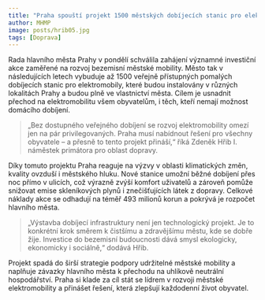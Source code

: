 ```yaml
---
title: "Praha spouští projekt 1500 městských dobíjecích stanic pro elektromobily"
author: MHMP
image: posts/hrib05.jpg
tags: [Doprava]
---
```


Rada hlavního města Prahy v pondělí schválila zahájení významné investiční akce zaměřené na rozvoj bezemisní městské mobility. Město tak v následujících letech vybuduje až 1500 veřejně přístupných pomalých dobíjecích stanic pro elektromobily, které budou instalovány v různých lokalitách Prahy a budou plně ve vlastnictví města. Cílem je usnadnit přechod na elektromobilitu všem obyvatelům, i těch, kteří nemají možnost domácího dobíjení.

> „Bez dostupného veřejného dobíjení se rozvoj elektromobility omezí jen na pár privilegovaných. Praha musí nabídnout řešení pro všechny obyvatele – a přesně to tento projekt přináší,“ říká Zdeněk Hřib I. náměstek primátora pro oblast dopravy.

Díky tomuto projektu Praha reaguje na výzvy v oblasti klimatických změn, kvality ovzduší i městského hluku. Nové stanice umožní běžné dobíjení přes noc přímo v ulicích, což výrazně zvýší komfort uživatelů a zároveň pomůže snižovat emise skleníkových plynů i znečišťujících látek z dopravy. Celkové náklady akce se odhadují na téměř 493 milionů korun a pokrývá je rozpočet hlavního města.

> „Výstavba dobíjecí infrastruktury není jen technologický projekt. Je to konkrétní krok směrem k čistšímu a zdravějšímu městu, kde se dobře žije. Investice do bezemisní budoucnosti dává smysl ekologicky, ekonomicky i sociálně,“ dodává Hřib.

Projekt spadá do širší strategie podpory udržitelné městské mobility a naplňuje závazky hlavního města k přechodu na uhlíkově neutrální hospodářství. Praha si klade za cíl stát se lídrem v rozvoji městské elektromobility a přinášet řešení, která zlepšují každodenní život obyvatel.
